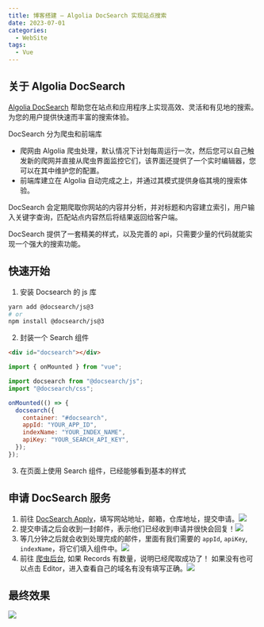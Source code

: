 ```yaml
---
title: 博客搭建 — Algolia DocSearch 实现站点搜索
date: 2023-07-01
categories:
  - WebSite
tags:
  - Vue
---
```


## 关于 Algolia DocSearch

[Algolia DocSearch](https://docsearch.algolia.com/) 帮助您在站点和应用程序上实现高效、灵活和有见地的搜索。为您的用户提供快速而丰富的搜索体验。

DocSearch 分为爬虫和前端库

- 爬网由 Algolia 爬虫处理，默认情况下计划每周运行一次，然后您可以自己触发新的爬网并直接从爬虫界面监控它们，该界面还提供了一个实时编辑器，您可以在其中维护您的配置。
- 前端库建立在 Algolia 自动完成之上，并通过其模式提供身临其境的搜索体验。

DocSearch 会定期爬取你网站的内容并分析，并对标题和内容建立索引，用户输入关键字查询，匹配站点内容然后将结果返回给客户端。

DocSearch 提供了一套精美的样式，以及完善的 api，只需要少量的代码就能实现一个强大的搜索功能。

## 快速开始

1. 安装 Docsearch 的 js 库

```bash
yarn add @docsearch/js@3
# or
npm install @docsearch/js@3
```

2. 封装一个 Search 组件

```html
<div id="docsearch"></div>
```

```js
import { onMounted } from "vue";

import docsearch from "@docsearch/js";
import "@docsearch/css";

onMounted(() => {
  docsearch({
    container: "#docsearch",
    appId: "YOUR_APP_ID",
    indexName: "YOUR_INDEX_NAME",
    apiKey: "YOUR_SEARCH_API_KEY",
  });
});
```

3. 在页面上使用 Search 组件，已经能够看到基本的样式

## 申请 DocSearch 服务

1. 前往 [DocSearch Apply](https://docsearch.algolia.com/apply)，填写网站地址，邮箱，仓库地址，提交申请。![](https://image.luckyzh.cn/images/algolia_1.webp)
2. 提交申请之后会收到一封邮件，表示他们已经收到申请并很快会回复！![](https://image.luckyzh.cn/images/algolia_2.webp)
3. 等几分钟之后就会收到处理完成的邮件，里面有我们需要的 `appId`, `apiKey`, `indexName`，将它们填入组件中。![](https://image.luckyzh.cn/images/algolia_3.webp)
4. 前往 [爬虫后台](https://crawler.algolia.com/admin), 如果 Records 有数量，说明已经爬取成功了！
   如果没有也可以点击 Editor，进入查看自己的域名有没有填写正确。![](https://image.luckyzh.cn/images/algolia_4.webp)

## 最终效果

![](https://image.luckyzh.cn/images/algolia_5.webp)
